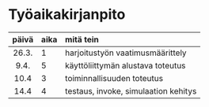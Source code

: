 # Työaikakirjanpito

| päivä | aika | mitä tein |
| :----:|:-----|:-----|
| 26.3. | 1    | harjoitustyön vaatimusmäärittely |
| 9.4.  | 5    | käyttöliittymän alustava toteutus |
| 10.4  | 3    | toiminnallisuuden toteutus |
| 14.4  | 4    | testaus, invoke, simulaation kehitys |
